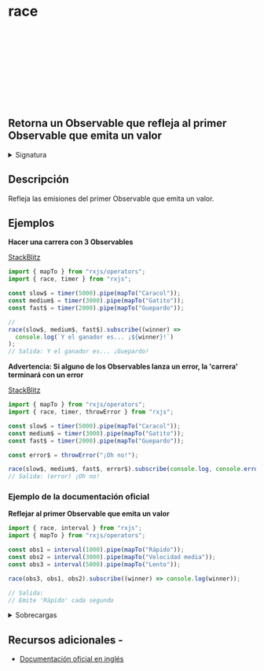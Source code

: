 <div class="page-heading">

# race

<a target="_blank" href="https://github.com/ReactiveX/rxjs/blob/master/src/internal/observable/race.ts">
<svg>
  <use xlink:href="/assets/icons/github.svg#github"></use>
</svg>
</a>
</div>

<h2 class="subtitle"> Retorna un Observable que refleja al primer Observable que emita un valor
</h2>

<details>
<summary>Signatura</summary>

### Firma

`race<T>(...observables: any[]): Observable<T>`

### Parámetros

<table>
<tr><td>observables</td><td>Tipo: <code>any[]</code>.</td></tr>
</table>

### Retorna

`Observable<T>`: Un Observable que refleja las emisiones del primer Observable que emita un valor.

</details>

## Descripción

Refleja las emisiones del primer Observable que emita un valor.

## Ejemplos

**Hacer una carrera con 3 Observables**

<a target="_blank" href="https://stackblitz.com/edit/docu-rxjs-race?file=index.html)">StackBlitz</a>

```javascript
import { mapTo } from "rxjs/operators";
import { race, timer } from "rxjs";

const slow$ = timer(5000).pipe(mapTo("Caracol"));
const medium$ = timer(3000).pipe(mapTo("Gatito"));
const fast$ = timer(2000).pipe(mapTo("Guepardo"));

//
race(slow$, medium$, fast$).subscribe((winner) =>
  console.log(`Y el ganador es... ¡${winner}!`)
);
// Salida: Y el ganador es... ¡Guepardo!
```

**Advertencia: Si alguno de los Observables lanza un error, la 'carrera' terminará con un error**

<a target="_blank" href="https://stackblitz.com/edit/docu-rxjs-race-2?file=index.ts">StackBlitz</a>

```javascript
import { mapTo } from "rxjs/operators";
import { race, timer, throwError } from "rxjs";

const slow$ = timer(5000).pipe(mapTo("Caracol"));
const medium$ = timer(3000).pipe(mapTo("Gatito"));
const fast$ = timer(2000).pipe(mapTo("Guepardo"));

const error$ = throwError("¡Oh no!");

race(slow$, medium$, fast$, error$).subscribe(console.log, console.error);
// Salida: (error) ¡Oh no!
```

### Ejemplo de la documentación oficial

**Reflejar al primer Observable que emita un valor**

```javascript
import { race, interval } from "rxjs";
import { mapTo } from "rxjs/operators";

const obs1 = interval(1000).pipe(mapTo("Rápido"));
const obs2 = interval(3000).pipe(mapTo("Velocidad media"));
const obs3 = interval(5000).pipe(mapTo("Lento"));

race(obs3, obs1, obs2).subscribe((winner) => console.log(winner));

// Salida:
// Emite 'Rápido' cada segundo
```

<details>
<summary>Sobrecargas</summary>
<div class="overload-container">

<div class="overload-section">

### Firma

`race(arg: [any]): Observable<A>`

### Parámetros

<table>
<tr><td>arg</td><td>Tipo: <code>[any]</code>.</td></tr>
</table>

### Retorna

`Observable<A>`

</div>

<div class="overload-section">

### Firma

`race(arg: [any, any]): Observable<A | B>`

### Parámetros

<table>
<tr><td>arg</td><td>Tipo: <code>[any, any]</code>.</td></tr>
</table>

### Retorna

`Observable<A | B>`

</div>

<div class="overload-section">

### Firma

`race(arg: [any, any, any]): Observable<A | B | C>`

### Parámetros

<table>
<tr><td>arg</td><td>Tipo: <code>[any, any, any]</code>.</td></tr>
</table>

### Retorna

`Observable<A | B | C>`

</div>

<div class="overload-section">

### Firma

`race(arg: [any, any, any, any]): Observable<A | B | C | D>`

### Parámetros

<table>
<tr><td>arg</td><td>Tipo: <code>[any, any, any, any]</code>.</td></tr>
</table>

### Retorna

`Observable<A | B | C | D>`

</div>

<div class="overload-section">

### Firma

`race(arg: [any, any, any, any, any]): Observable<A | B | C | D | E>`

### Parámetros

<table>
<tr><td>arg</td><td>Tipo: <code>[any, any, any, any, any]</code>.</td></tr>
</table>

### Retorna

`Observable<A | B | C | D | E>`

</div>

<div class="overload-section">

### Firma

`race(arg: any[]): Observable<T>`

### Parámetros

<table>
<tr><td>arg</td><td>Tipo: <code>any[]</code>.</td></tr>
</table>

### Retorna

`Observable<T>`

</div>

<div class="overload-section">

### Firma

`race(arg: any[]): Observable<{}>`

### Parámetros

<table>
<tr><td>arg</td><td>Tipo: <code>any[]</code>.</td></tr>
</table>

### Retorna

`Observable<{}>`

</div>

<div class="overload-section">

### Firma

`race(a: any): Observable<A>`

### Parámetros

<table>
<tr><td>a</td><td>Tipo: <code>any</code>.</td></tr>
</table>

### Retorna

`Observable<A>`

</div>

<div class="overload-section">

### Firma

`race(a: any, b: any): Observable<A | B>`

### Parámetros

<table>
<tr><td>a</td><td>Tipo: <code>any</code>.</td></tr>
<tr><td>b</td><td>Tipo: <code>any</code>.</td></tr>
</table>

### Retorna

`Observable<A | B>`

</div>

<div class="overload-section">

### Firma

`race(a: any, b: any, c: any): Observable<A | B | C>`

### Parámetros

<table>
<tr><td>a</td><td>Tipo: <code>any</code>.</td></tr>
<tr><td>b</td><td>Tipo: <code>any</code>.</td></tr>
<tr><td>c</td><td>Tipo: <code>any</code>.</td></tr>
</table>

### Retorna

`Observable<A | B | C>`

</div>

<div class="overload-section">

### Firma

`race(a: any, b: any, c: any, d: any): Observable<A | B | C | D>`

### Parámetros

<table>
<tr><td>a</td><td>Tipo: <code>any</code>.</td></tr>
<tr><td>b</td><td>Tipo: <code>any</code>.</td></tr>
<tr><td>c</td><td>Tipo: <code>any</code>.</td></tr>
<tr><td>d</td><td>Tipo: <code>any</code>.</td></tr>
</table>

### Retorna

`Observable<A | B | C | D>`

</div>

<div class="overload-section">

### Firma

`race(a: any, b: any, c: any, d: any, e: any): Observable<A | B | C | D | E>`

### Parámetros

<table>
<tr><td>a</td><td>Tipo: <code>any</code>.</td></tr>
<tr><td>b</td><td>Tipo: <code>any</code>.</td></tr>
<tr><td>c</td><td>Tipo: <code>any</code>.</td></tr>
<tr><td>d</td><td>Tipo: <code>any</code>.</td></tr>
<tr><td>e</td><td>Tipo: <code>any</code>.</td></tr>
</table>

### Retorna

`Observable<A | B | C | D | E>`

</div>

<div class="overload-section">

### Firma

`race(observables: any[]): Observable<T>`

### Parámetros

<table>
<tr><td>observables</td><td>Tipo: <code>any[]</code>.</td></tr>
</table>

### Retorna

`Observable<T>`

</div>

<div class="overload-section">

### Firma

`race(observables: any[]): Observable<{}>`

### Parámetros

<table>
<tr><td>observables</td><td>Tipo: <code>any[]</code>.</td></tr>
</table>

### Retorna

`Observable<{}>`

</div>

<div class="overload-section">

### Firma

`race(...observables: any[]): Observable<T>`

### Parámetros

<table>
<tr><td>observables</td><td>Tipo: <code>any[]</code>.</td></tr>
</table>

### Retorna

`Observable<T>`

</div>

<div class="overload-section">

### Firma

`race(...observables: any[]): Observable<{}>`

### Parámetros

<table>
<tr><td>observables</td><td>Tipo: <code>any[]</code>.</td></tr>
</table>

### Retorna

`Observable<{}>`

</div>

</div>
</details>

## Recursos adicionales -

- [Documentación oficial en inglés](https://rxjs.dev/api/index/function/race)

